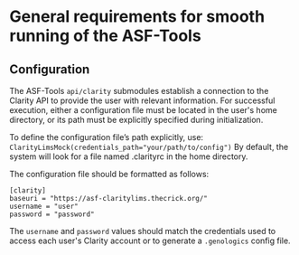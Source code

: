 # General requirements for smooth running of the ASF-Tools
## Configuration
The ASF-Tools `api/clarity` submodules establish a connection to the Clarity API to provide the user with relevant information. For successful execution, either a configuration file must be located in the user's home directory, or its path must be explicitly specified during initialization.

To define the configuration file’s path explicitly, use:
`ClarityLimsMock(credentials_path="your/path/to/config")`
By default, the system will look for a file named .clarityrc in the home directory.

The configuration file should be formatted as follows:

````
[clarity]
baseuri = "https://asf-claritylims.thecrick.org/"
username = "user"
password = "password"
````

The `username` and `password` values should match the credentials used to access each user's Clarity account or to generate a `.genologics` config file.
